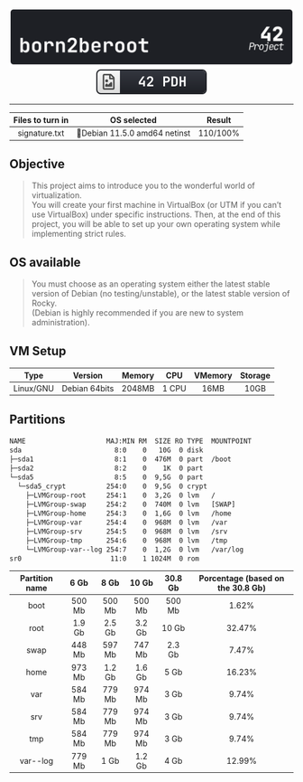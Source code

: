 <div align="center">
  <img src="https://github.com/gawbsouza/42-pdh/blob/main/dark/born2beroot_dark.svg"><br>
  <a href="https://github.com/gawbsouza/42-pdh"><img src="https://github.com/gawbsouza/42-pdh/blob/main/badge/42pdh_badge.svg"></a>
</div>

___
Files to turn in | OS selected | Result
:---: | :---: | :---:
signature.txt | 🍥Debian 11.5.0 amd64 netinst | 110/100%

## Objective

> This project aims to introduce you to the wonderful world of virtualization.   
> You will create your first machine in VirtualBox (or UTM if you can’t use VirtualBox) under specific instructions. Then, at the end of this project, you will be able to set up your own operating system while implementing strict rules.

## OS available

> You must choose as an operating system either the latest stable version of Debian (no testing/unstable), or the latest stable version of Rocky.   
> (Debian is highly recommended if you are new to system administration).

## VM Setup

Type | Version | Memory | CPU | VMemory | Storage
:---: | :---: | :---: | :---: | :---: | :---:
Linux/GNU | Debian 64bits | 2048MB | 1 CPU | 16MB | 10GB

## Partitions

```
NAME                    MAJ:MIN RM  SIZE RO TYPE  MOUNTPOINT   
sda                       8:0    0   10G  0 disk     
├─sda1                    8:1    0  476M  0 part  /boot   
├─sda2                    8:2    0    1K  0 part     
└─sda5                    8:5    0  9,5G  0 part     
  └─sda5_crypt          254:0    0  9,5G  0 crypt    
    ├─LVMGroup-root     254:1    0  3,2G  0 lvm   /   
    ├─LVMGroup-swap     254:2    0  740M  0 lvm   [SWAP]   
    ├─LVMGroup-home     254:3    0  1,6G  0 lvm   /home   
    ├─LVMGroup-var      254:4    0  968M  0 lvm   /var   
    ├─LVMGroup-srv      254:5    0  968M  0 lvm   /srv   
    ├─LVMGroup-tmp      254:6    0  968M  0 lvm   /tmp   
    └─LVMGroup-var--log 254:7    0  1,2G  0 lvm   /var/log   
sr0                      11:0    1 1024M  0 rom      
```

Partition name | 6 Gb | 8 Gb | 10 Gb | 30.8 Gb | Porcentage (based on the 30.8 Gb)
:---: | :---: | :---: | :---: | :---: | :---:
boot | 500 Mb | 500 Mb | 500 Mb | 500 Mb | 1.62%
root | 1.9 Gb | 2.5 Gb | 3.2 Gb | 10 Gb | 32.47%
swap | 448 Mb | 597 Mb | 747 Mb | 2.3 Gb | 7.47%
home | 973 Mb | 1.2 Gb | 1.6 Gb | 5 Gb | 16.23%
var | 584 Mb | 779 Mb | 974 Mb | 3 Gb | 9.74%
srv | 584 Mb | 779 Mb | 974 Mb | 3 Gb | 9.74%
tmp | 584 Mb | 779 Mb | 974 Mb | 3 Gb | 9.74%
var--log | 779 Mb | 1 Gb | 1.2 Gb | 4 Gb | 12.99%
